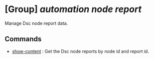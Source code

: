 # [Group] _automation node report_

Manage Dsc node report data.

## Commands

- [show-content](/Commands/automation/node/report/_show-content.md)
: Get the Dsc node reports by node id and report id.
